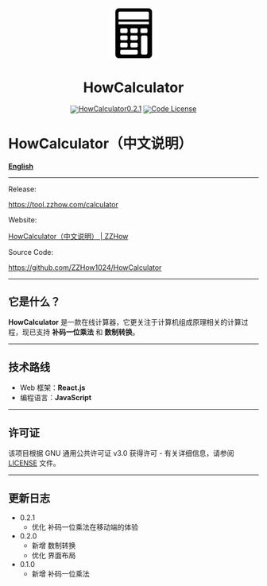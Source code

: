 <div align="center">
  <img src="public/favicon.png" width="20%" alt="HowCalculator" />
  <h1>HowCalculator</h1>
</div>
<div align="center" style="line-height: 1;">
  <a href="https://tool.zzhow.com/calculator"><img alt="HowCalculator0.2.1"
    src="https://img.shields.io/badge/HowCalculator-v0.2.1-blue"/></a>
  <a href="LICENSE"><img alt="Code License"
    src="https://img.shields.io/github/license/ZZHow1024/HowCalculator"></a>
</div>

# **HowCalculator**（中文说明）

[**English**](./README_EN.md)

---

Release:

https://tool.zzhow.com/calculator

Website:

[HowCalculator（中文说明） | ZZHow](https://www.zzhow.com/HowCalculator)

Source Code:

https://github.com/ZZHow1024/HowCalculator

---

## 它是什么？

**HowCalculator** 是一款在线计算器，它更关注于计算机组成原理相关的计算过程，现已支持 **补码一位乘法** 和 **数制转换**。

---

## 技术路线

- Web 框架：**React.js**
- 编程语言：**JavaScript**

---

## 许可证

该项目根据 GNU 通用公共许可证 v3.0 获得许可 - 有关详细信息，请参阅 [LICENSE](https://github.com/ZZHow1024/HowCalculator/blob/main/LICENSE) 文件。

---

## 更新日志

- 0.2.1
    - 优化 补码一位乘法在移动端的体验
- 0.2.0
    - 新增 数制转换
    - 优化 界面布局
- 0.1.0
    - 新增 补码一位乘法
